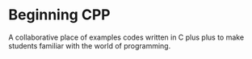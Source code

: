 # Beginning CPP

A collaborative place of examples codes written in C plus plus to make students familiar with
the world of programming.
